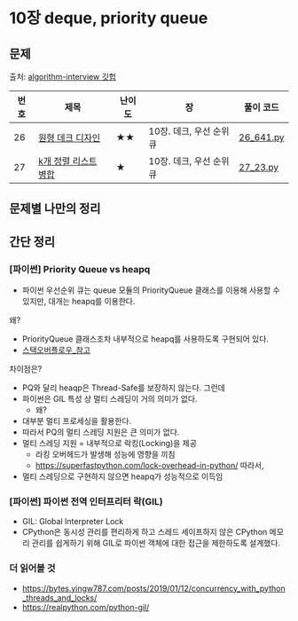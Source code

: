 # 10장 deque, priority queue

## 문제
출처: [algorithm-interview 깃헙](https://github.com/onlybooks/algorithm-interview/blob/master/README.md)

| 번호 | 제목 | 난이도 | 장 | 풀이 코드 |
| --- | --- | ---- | - | --- |
| 26 | [원형 데크 디자인](https://leetcode.com/problems/design-circular-deque/) | ★★ | 10장. 데크, 우선 순위 큐 | [26_641.py](26_641.py) |
| 27 | [k개 정렬 리스트 병합](https://leetcode.com/problems/merge-k-sorted-lists/) | ★ | 10장. 데크, 우선 순위 큐 | [27_23.py](27_23.py) |

## 문제별 나만의 정리

## 간단 정리
### [파이썬] Priority Queue vs heapq
- 파이썬 우선순위 큐는 queue 모듈의 PriorityQueue 클래스를 이용해 사용할 수 있지만, 대개는 heapq를 이용한다.

왜?
- PriorityQueue 클래스조차 내부적으로 heapq를 사용하도록 구현되어 있다.
- [스택오버플로우_참고](https://stackoverflow.com/questions/36991716/whats-the-difference-between-heapq-and-priorityqueue-in-python)

차이점은?
- PQ와 달리 heaqp은 Thread-Safe를 보장하지 않는다.
그런데
- 파이썬은 GIL 특성 상 멀티 스레딩이 거의 의미가 없다.
  - 왜?
- 대부분 멀티 프로세싱을 활용한다.
- 따라서 PQ의 멀티 스레딩 지원은 큰 의미가 없다.
- 멀티 스레딩 지원 = 내부적으로 락킹(Locking)을 제공
  - 라킹 오버헤드가 발생해 성능에 영향을 끼침
  - https://superfastpython.com/lock-overhead-in-python/
따라서,
- 멀티 스레딩으로 구현하지 않으면 heapq가 성능적으로 이득임
  
### [파이썬] 파이썬 전역 인터프리터 락(GIL)
- GIL: Global Interpreter Lock
- CPython은 동시성 관리를 편리하게 하고 스레드 세이프하지 않은 CPython 메모리 관리를 쉽게하기 위해 GIL로 파이썬 객체에 대한 접근을 제한하도록 설계했다.


### 더 읽어볼 것
- https://bytes.yingw787.com/posts/2019/01/12/concurrency_with_python_threads_and_locks/
- https://realpython.com/python-gil/
